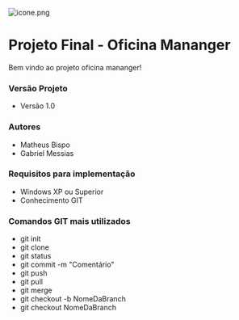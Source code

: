 
![icone.png](https://bitbucket.org/repo/np4y89/images/319630410-icone.png) 
# Projeto Final - Oficina Mananger #

Bem vindo ao projeto oficina mananger!

### Versão Projeto ###

* Versão 1.0

### Autores ###
* Matheus Bispo
* Gabriel Messias

### Requisitos para implementação ###

* Windows XP ou Superior
* Conhecimento GIT

### Comandos GIT mais utilizados ###

* git init
* git clone
* git status
* git commit -m "Comentário"
* git push
* git pull
* git merge
* git checkout -b NomeDaBranch
* git checkout NomeDaBranch